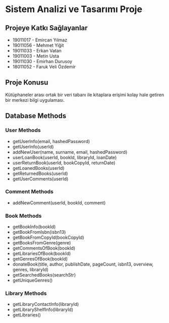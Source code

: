# Sistem Analizi ve Tasarımı Proje

## Projeye Katkı Sağlayanlar

* 19011017 - Emircan Yılmaz
* 19011056 - Mehmet Yiğit
* 19011033 - Erkan Vatan
* 19011003 - Metin Usta
* 19011030 - Emirhan Durusoy
* 18011052 - Faruk Veli Özdemir

## Proje Konusu

Kütüphaneler arası ortak bir veri tabanı ile kitaplara erişimi kolay hale getiren bir merkezi bilgi uygulaması.

## Database Methods
### User Methods
* getUserInfo(email, hashedPassword)
* getUserInfo(userId)
* addNewUser(name, surname, email, hashedPassword)
* userLoanBook(userId, bookId, libraryId, loanDate)
* userReturnBook(userId, bookCopyId, returnDate)
* getLoanedBooks(userId)
* getReturnedBooks(userId)
* getUserComments(userId)

### Comment Methods
* addNewComment(userId, bookId, comment)

### Book Methods
* getBookInfo(bookId)
* getBookFromIsbn(isbn13)
* getBookFromCopyId(bookCopyId)
* getBooksFromGenre(genre)
* getCommentsOfBook(bookId)
* getLibrariesOfBook(bookId)
* getGenresOfBook(bookId)
* donateBook(title, author, publishDate, pageCount, isbn13, overview, genres, libraryId)
* getSearchedBooks(searchStr)
* getUniqueGenres()

### Library Methods
* getLibraryContactInfo(libraryId)
* getLibraryShelfInfo(libraryId)
* getLibraries()
